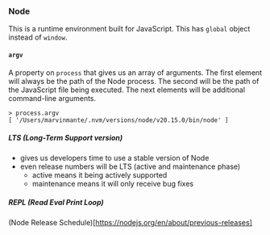 ### Node

This is a runtime environment built for JavaScript.  This has `global` object instead of `window`.

#### `argv`
A property on `process` that gives us an array of arguments.  The first element will always be the path of the Node process.  The second will be the path of the JavaScript file being executed.  The next elements will be additional command-line arguments.

```
> process.argv
[ '/Users/marvinmante/.nvm/versions/node/v20.15.0/bin/node' ]
```

##### LTS (Long-Term Support version)
- gives us developers time to use a stable version of Node
- even release numbers will be LTS (active and maintenance phase)
    - active means it being actively supported
    - maintenance means it will only receive bug fixes

##### REPL (Read Eval Print Loop)

(Node Release Schedule)[https://nodejs.org/en/about/previous-releases]